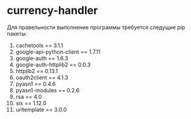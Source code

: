 # currency-handler
Для правельности выполнение программы требуется следущие pip пакеты:

1) cachetools == 3.1.1
2) google-api-python-client == 1.7.11
3) google-auth == 1.6.3
4) google-auth-httplib2 == 0.0.3
5) httplib2 == 0.13.1
6) oauth2client == 4.1.3
7) pyasn1 == 0.4.6
8) pyasn1-modules == 0.2.6
9) rsa == 4.0
10) six == 1.12.0
11) uritemplate == 3.0.0
